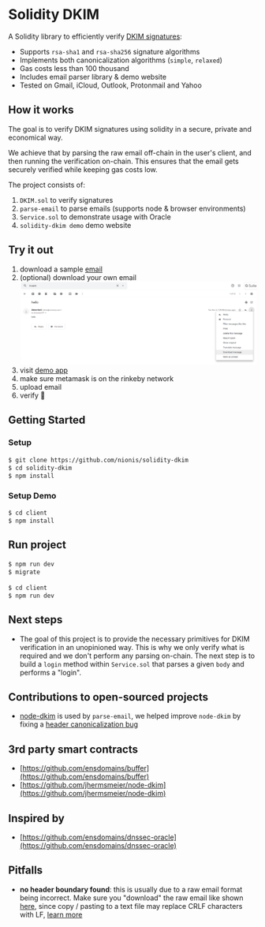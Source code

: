 # Solidity DKIM

A Solidity library to efficiently verify [DKIM signatures](https://tools.ietf.org/html/rfc6376):

- Supports `rsa-sha1` and `rsa-sha256` signature algorithms
- Implements both canonicalization algorithms (`simple`, `relaxed`)
- Gas costs less than 100 thousand
- Includes email parser library & demo website
- Tested on Gmail, iCloud, Outlook, Protonmail and Yahoo

## How it works

The goal is to verify DKIM signatures using solidity in a secure, private and economical way.

We achieve that by parsing the raw email off-chain in the user's client, and then running the verification on-chain.
This ensures that the email gets securely verified while keeping gas costs low.

The project consists of:

1. `DKIM.sol` to verify signatures
2. `parse-email` to parse emails (supports node & browser environments)
3. `Service.sol` to demonstrate usage with Oracle
4. `solidity-dkim demo` demo website

## Try it out

1. download a sample [email](/test/emails)
2. (optional) download your own email ![download](/download.png)
3. visit [demo app](https://dkim-oracle-demo-gold-psi.now.sh/)
4. make sure metamask is on the rinkeby network
5. upload email
6. verify 🎉

## Getting Started

### Setup

```
$ git clone https://github.com/nionis/solidity-dkim
$ cd solidity-dkim
$ npm install
```

### Setup Demo

```
$ cd client
$ npm install
```

## Run project

```
$ npm run dev
$ migrate

$ cd client
$ npm run dev
```

## Next steps

- The goal of this project is to provide the necessary primitives for DKIM verification in an unopinioned way. This is why we only verify what is required and we don't perform any parsing on-chain. The next step is to build a `login` method within `Service.sol` that parses a given `body` and performs a "login".

## Contributions to open-sourced projects

- [node-dkim](https://github.com/jhermsmeier/node-dkim) is used by `parse-email`, we helped improve `node-dkim` by fixing a [header canonicalization bug](https://github.com/jhermsmeier/node-dkim/pull/13)

## 3rd party smart contracts

- [https://github.com/ensdomains/buffer](https://github.com/ensdomains/buffer)
- [https://github.com/jhermsmeier/node-dkim](https://github.com/jhermsmeier/node-dkim)

## Inspired by

- [https://github.com/ensdomains/dnssec-oracle](https://github.com/ensdomains/dnssec-oracle)

## Pitfalls

- **no header boundary found**: this is usually due to a raw email format being incorrect. Make sure you "download" the raw email like shown [here](https://github.com/nionis/solidity-dkim#try-it-out), since copy / pasting to a text file may replace CRLF characters with LF, [learn more](https://tools.ietf.org/html/rfc6376#section-3.4)
